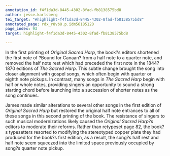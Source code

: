 ```yaml
---
annotation_id: f4f1da3d-8445-4302-8fad-fb8138575bd8
author: jesse.karlsberg
tei_target: "#highlight-f4f1da3d-8445-4302-8fad-fb8138575bd8"
annotated_page: rdx_r8vb8.p.idm56185120
page_index: 93
target: highlight-f4f1da3d-8445-4302-8fad-fb8138575bd8

---
```

In the first printing of *Original Sacred Harp*, the book?s editors shortened the first note of ?Bound for Canaan? from a half note to a quarter note, and removed the half note rest which had preceded the first note in the 1844?1870 editions of *The Sacred Harp*. This subtle change brought the song into closer alignment with gospel songs, which often begin with quarter or eighth note pickups. In contrast, many songs in *The Sacred Harp* begin with half or whole notes, providing singers an opportunity to sound a strong starting chord before launching into a succession of shorter notes as the song continues. 

James made similar alterations to several other songs in the first edition of *Original Sacred Harp* but restored the original half note entrances to all of these songs in this second printing of the book. The resistance of singers to such musical modernizations likely caused the *Original Sacred Harp*?s editors to moderate their reforms. Rather than retypeset page 82, the book?s typesetters resorted to modifying the stereotyped copper plate they had produced for the book?s first edition, as a result, the song?s half rest and half note seem squeezed into the limited space previously occupied by song?s quarter note pickup.